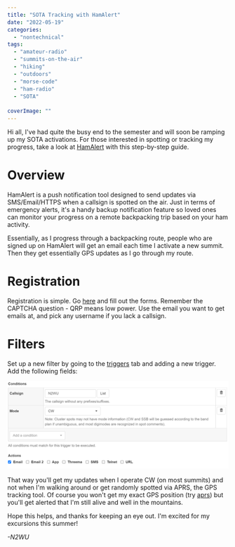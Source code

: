 ```yaml
---
title: "SOTA Tracking with HamAlert"
date: "2022-05-19"
categories:
  - "nontechnical"
tags:
  - "amateur-radio"
  - "summits-on-the-air"
  - "hiking"
  - "outdoors"
  - "morse-code"
  - "ham-radio"
  - "SOTA"

coverImage: ""
---
```


Hi all, I've had quite the busy end to the semester and will soon be ramping up my SOTA activations. For those interested in spotting or tracking my progress, take a look at [HamAlert](https://hamalert.org) with this step-by-step guide.

# Overview

HamAlert is a push notification tool designed to send updates via SMS/Email/HTTPS when a callsign is spotted on the air. Just in terms of emergency alerts, it's a handy backup notification feature so loved ones can monitor your progress on a remote backpacking trip based on your ham activity.

Essentially, as I progress through a backpacking route, people who are signed up on HamAlert will get an email each time I activate a new summit. Then they get essentially GPS updates as I go through my route.

# Registration

Registration is simple. Go [here](https://hamalert.org/register) and fill out the forms. Remember the CAPTCHA question - QRP means low power. Use the email you want to get emails at, and pick any username if you lack a callsign.

# Filters

Set up a new filter by going to the [triggers](https://hamalert.org/triggers) tab and adding a new trigger. Add the following fields:

![Trgger](/assets/img/HamAlert.PNG)

That way you'll get my updates when I operate CW (on most summits) and not when I'm walking around or get randomly spotted via APRS, the GPS tracking tool.
Of course you won't get my exact GPS position (try [aprs](aprs.fi/n2wu)) but you'll get alerted that I'm still alive and well in the mountains.

Hope this helps, and thanks for keeping an eye out. I'm excited for my excursions this summer!

_-N2WU_
